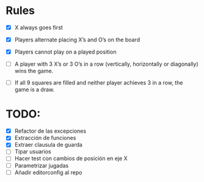 # Rules

- [X] X always goes first
- [X] Players alternate placing X’s and O’s on the board
- [X] Players cannot play on a played position
- [ ] A player with 3 X’s or 3 O’s in a row (vertically, horizontally or diagonally) wins the game.
- [ ] If all 9 squares are filled and neither player achieves 3 in a row, the game is a draw.


# TODO:
- [X] Refactor de las excepciones
- [X] Extracción de funciones
- [X] Extraer clausula de guarda
- [ ] Tipar usuarios
- [ ] Hacer test con cambios de posición en eje X
- [ ] Parametrizar jugadas
- [ ] Añadir editorconfig al repo